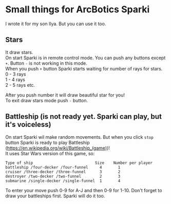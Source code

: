 # Small things for ArcBotics Sparki
I wrote it for my son Ilya. But you can use it too.  

## Stars
It draw stars.  
On start Sparki is in remote control mode. You can push any buttons except `+`. Button `-` is not working in this mode.  
When you push `+` button Sparki starts waiting for number of rays for stars.  
0 - 3 rays  
1 - 4 rays  
2 - 5 rays
etc.  
  
After you push number it will draw beautiful star for you!  
To exit draw stars mode push `-` button.

## Battleship (is not ready yet. Sparki can play, but it's voiceless)
On start Sparki wil make random movements. But when you click `stop` button Sparki is ready to play Battleship (https://en.wikipedia.org/wiki/Battleship_(game))!  
It uses Star Wars version of this game, so:  
```
Type of ship                           Size    Number per player
battleship /four-decker /four-funnel     4       1
cruiser /three-decker /three-funnel      3       2
destroyer /two-decker /two-funnel        2       3
submarine /single-decker /single-funnel  1       4
```

To enter your move push 0-9 for A-J and then 0-9 for 1-10.
Don't forget to draw your battleships first. Sparki will do it too.  

